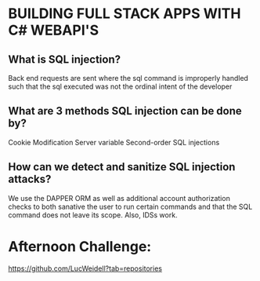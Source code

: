 # BUILDING FULL STACK APPS WITH C# WEBAPI'S

## What is SQL injection?
Back end requests are sent where the sql command is improperly handled such that
the sql executed was not the ordinal intent of the developer

## What are 3 methods SQL injection can be done by?
Cookie Modification
Server variable
Second-order SQL injections

## How can we detect and sanitize SQL injection attacks?
We use the DAPPER ORM as well as additional account authorization checks to both
sanative the user to run certain commands and that the SQL command does not leave
its scope. Also, IDSs work.

# Afternoon Challenge:
https://github.com/LucWeidell?tab=repositories